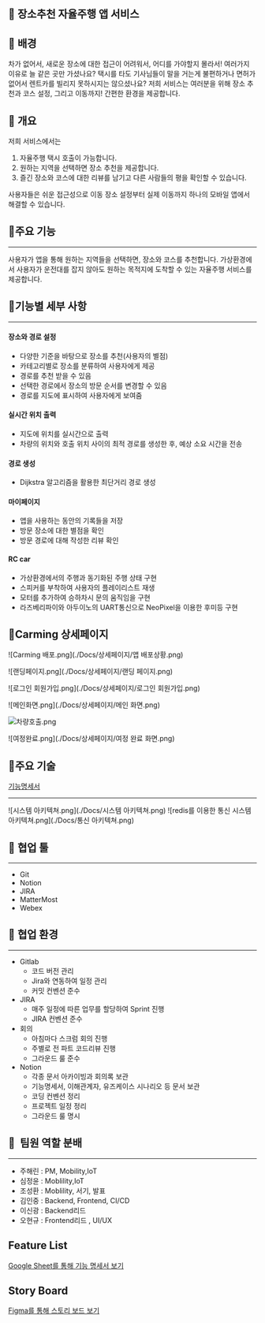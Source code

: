 ## 🚗 장소추천 자율주행 앱 서비스


## 	🚩 배경

차가 없어서, 새로운 장소에 대한 접근이 어려워서, 어디를 가야할지 몰라서! 여러가지 이유로 늘 같은 곳만 가셨나요?
택시를 타도 기사님들이 말을 거는게 불편하거나 면허가 없어서 렌트카를 빌리지 못하시지는 않으셨나요?
저희 서비스는 여러분을 위해 장소 추천과 코스 설정, 그리고 이동까지! 간편한 환경을 제공합니다.


##  🚩 개요

저희 서비스에서는
1. 자율주행 택시 호출이 가능합니다.
2. 원하는 지역을 선택하면 장소 추천을 제공합니다.
3. 즐긴 장소와 코스에 대한 리뷰를 남기고 다른 사람들의 평을 확인할 수 있습니다.

사용자들은 쉬운 접근성으로 이동 장소 설정부터 실제 이동까지 하나의 모바일 앱에서 해결할 수 있습니다.

## 	🚩주요 기능

---
사용자가 앱을 통해 원하는 지역들을 선택하면, 장소와 코스를 추천합니다.
가상환경에서 사용자가 운전대를 잡지 않아도 원하는 목적지에 도착할 수 있는 자율주행 서비스를 제공합니다.

## 	🚩기능별 세부 사항

---
#### 장소와 경로 설정
- 다양한 기준을 바탕으로 장소를 추천(사용자의 별점)
- 카테고리별로 장소를 분류하여 사용자에게 제공
- 경로를 추천 받을 수 있음
- 선택한 경로에서 장소의 방문 순서를 변경할 수 있음
- 경로를 지도에 표시하여 사용자에게 보여줌

#### 실시간 위치 출력
- 지도에 위치를 실시간으로 출력
- 차량의 위치와 호출 위치 사이의 최적 경로를 생성한 후, 예상 소요 시간을 전송

#### 경로 생성
- Dijkstra 알고리즘을 활용한 최단거리 경로 생성

#### 마이페이지
- 앱을 사용하는 동안의 기록들을 저장
- 방문 장소에 대한 별점을 확인
- 방문 경로에 대해 작성한 리뷰 확인

#### RC car
- 가상환경에서의 주행과 동기화된 주행 상태 구현
- 스피커를 부착하여 사용자의 플레이리스트 재생
- 모터를 추가하여 승하차시 문의 움직임을 구현
- 라즈베리파이와 아두이노의 UART통신으로 NeoPixel을 이용한 후미등 구현

## 	🚩Carming 상세페이지
![Carming 배포.png](./Docs/상세페이지/앱 배포상황.png)

![랜딩페이지.png](./Docs/상세페이지/랜딩 페이지.png)

![로그인 회원가입.png](./Docs/상세페이지/로그인 회원가입.png)

![메인화면.png](./Docs/상세페이지/메인 화면.png)

![차량호출.png](./Docs/상세페이지/차량호출.png)

![여정완료.png](./Docs/상세페이지/여정 완료 화면.png)

## 	🚩주요 기술

[기능명세서](https://lab.ssafy.com/s08-mobility-autodriving-sub1/S08P21A408/-/blob/2324b6a3f21ab1c4daab91d62235f1a0ba81d2f3/docs/%EA%B8%B0%EB%8A%A5%EB%AA%85%EC%84%B8%EC%84%9C.png)

---
![시스템 아키텍쳐.png](./Docs/시스템 아키텍쳐.png)
![redis를 이용한 통신 시스템 아키텍쳐.png](./Docs/통신 아키텍쳐.png)



## 🙆 협업 툴

---

- Git
- Notion
- JIRA
- MatterMost
- Webex

## 🙆 협업 환경

---

- Gitlab
  - 코드 버전 관리
  - Jira와 연동하여 일정 관리
  - 커밋 컨벤션 준수
- JIRA
  - 매주 일정에 따른 업무를 할당하여 Sprint 진행
  - JIRA 컨벤션 준수
- 회의
  - 아침마다 스크럼 회의 진행
  - 주별로 전 파트 코드리뷰 진행
  - 그라운드 룰 준수
- Notion
  - 각종 문서 아카이빙과 회의록 보관
  - 기능명세서, 이해관계자, 유즈케이스 시나리오 등 문서 보관
  - 코딩 컨벤션 정리
  - 프로젝트 일정 정리
  - 그라운드 룰 명시

## 🙆  팀원 역할 분배

---
- 주해린 : PM, Mobility,IoT
- 심정윤 : Moblility,IoT
- 조성환 : Moblility, 서기, 발표
- 김인중 : Backend, Frontend, CI/CD
- 이신광 : Backend리드
- 오현규 : Frontend리드 , UI/UX




## Feature List

[Google Sheet를 통해 기능 명세서 보기](https://docs.google.com/spreadsheets/d/1_x7AEmibMF-szTzUB5i6ekQn2jWMi7hplkFVeeMDTS8/edit?usp=sharing)

## Story Board

[Figma를 통해 스토리 보드 보기](https://www.figma.com/signup?is_not_gen_0=true&resource_type=team)

